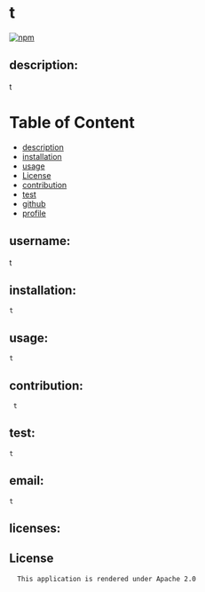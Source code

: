 

  # t
  [![npm](https://badge.fury.io/js/inquirer.svg)](http://badge.fury.io/js/inquirer)



## description:
t


  # Table of Content
  - [description](#description)
  - [installation](#installation)
  - [usage](#usage)
  - [License](#license)
  - [contribution](#contribution)
  - [test](#test)
  - [github](#username)
  - [profile](#profile)
  
 
  ## username:
  t
  
  
    
  ## installation:
    t

     
  ## usage:
    t


  ## contribution:
     t

    
  ## test:
    t
  

  ## email:
    t
  


  ## licenses:
   ## License
      This application is rendered under Apache 2.0
  